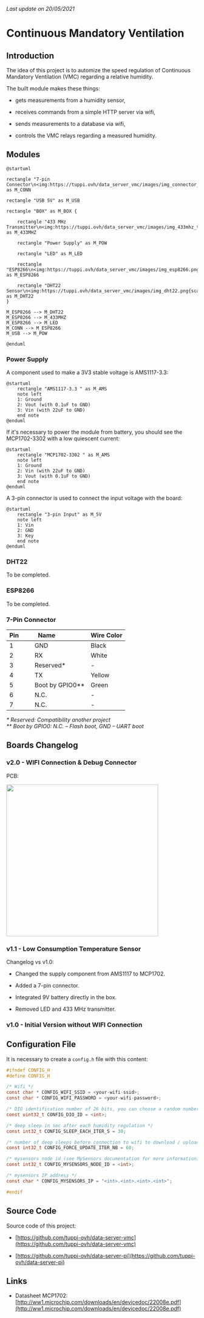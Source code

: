 *Last update on 20/05/2021*

# Continuous Mandatory Ventilation

## Introduction

The idea of this project is to automize the speed regulation of Continuous Mandatory Ventilation (VMC) regarding a relative humidity. 

The built module makes these things:

- gets measurements from a humidity sensor, 

- receives commands from a simple HTTP server via wifi, 

- sends measurements to a database via wifi,

- controls the VMC relays regarding a measured humidity.


## Modules

```plantuml
@startuml

rectangle "7-pin Connector\n<img:https://tuppi.ovh/data_server_vmc/images/img_connector_7p.png{scale=0.5}>" as M_CONN

rectangle "USB 5V" as M_USB

rectangle "BOX" as M_BOX {

    rectangle "433 MHz Transmitter\n<img:https://tuppi.ovh/data_server_vmc/images/img_433mhz_tx.png{scale=0.5}>" as M_433MHZ

    rectangle "Power Supply" as M_POW

    rectangle "LED" as M_LED

    rectangle "ESP8266\n<img:https://tuppi.ovh/data_server_vmc/images/img_esp8266.png{scale=0.5}>" as M_ESP8266

    rectangle "DHT22 Sensor\n<img:https://tuppi.ovh/data_server_vmc/images/img_dht22.png{scale=0.5}>" as M_DHT22
}

M_ESP8266 --> M_DHT22
M_ESP8266 --> M_433MHZ
M_ESP8266 --> M_LED
M_CONN --> M_ESP8266
M_USB --> M_POW

@enduml
```

### Power Supply

A component used to make a 3V3 stable voltage is AMS1117-3.3:

```plantuml
@startuml
    rectangle "AMS1117-3.3 " as M_AMS
    note left
    1: Ground 
    2: Vout (with 0.1uF to GND)
    3: Vin (with 22uF to GND)
    end note
@enduml
```

If it's necessary to power the module from battery, you should see the MCP1702-3302 with a low quiescent current:

```plantuml
@startuml
    rectangle "MCP1702-3302 " as M_AMS
    note left
    1: Ground 
    2: Vin (with 22uF to GND)
    3: Vout (with 0.1uF to GND)
    end note
@enduml
```

A 3-pin connector is used to connect the input voltage with the board:

```plantuml
@startuml
    rectangle "3-pin Input" as M_5V
    note left
    1: Vin 
    2: GND
    3: Key
    end note
@enduml
```

### DHT22

To be completed.

### ESP8266

To be completed.

### 7-Pin Connector

Pin  &nbsp; &nbsp; &nbsp; | Name  &nbsp; &nbsp; &nbsp; &nbsp; &nbsp; &nbsp; &nbsp; &nbsp; | Wire Color
------|------|------
1 | GND | Black
2 | RX | White
3 | Reserved\* | - 
4 | TX | Yellow
5 | Boot by GPIO0\*\* | Green 
6 | N.C. | -
7 | N.C. | -

*\* Reserved: Compatibility another project*  
*\*\* Boot by GPIO0: N.C. – Flash boot, GND – UART boot*  


## Boards Changelog

### v2.0 - WIFI Connection & Debug Connector

PCB:

<img src="../images/img_pcb_v2.png" width="400"/>

### v1.1 - Low Consumption Temperature Sensor

Changelog vs v1.0:

- Changed the supply component from AMS1117 to MCP1702.

- Added a 7-pin connector. 

- Integrated 9V battery directly in the box.

- Removed LED and 433 MHz transmitter.

### v1.0 - Initial Version without WIFI Connection


## Configuration File

It is necessary to create a `config.h` file with this content:
```c
#ifndef CONFIG_H
#define CONFIG_H

/* Wifi */
const char * CONFIG_WIFI_SSID = <your-wifi-ssid>;           
const char * CONFIG_WIFI_PASSWORD = <your-wifi-password>;  

/* DIO identification number of 26 bits, you can choose a random number */
const uint32_t CONFIG_DIO_ID = <int>;

/* deep sleep in sec after each humidity regulation */ 
const int32_t CONFIG_SLEEP_EACH_ITER_S = 30; 

/* number of deep sleeps before connection to wifi to download / upload information */
const int32_t CONFIG_FORCE_UPDATE_ITER_NB = 60; 

/* mysensors node id (see MySensors documentation for more information) */
const int32_t CONFIG_MYSENSORS_NODE_ID = <int>;

/* mysensors IP address */
const char * CONFIG_MYSENSORS_IP = "<int>.<int>.<int>.<int>";  

#endif
```

## Source Code 

Source code of this project: 

- [https://github.com/tuppi-ovh/data-server-vmc](https://github.com/tuppi-ovh/data-server-vmc)

- [https://github.com/tuppi-ovh/data-server-pi](https://github.com/tuppi-ovh/data-server-pi)


## Links

- Datasheet MCP1702: [http://ww1.microchip.com/downloads/en/devicedoc/22008e.pdf](http://ww1.microchip.com/downloads/en/devicedoc/22008e.pdf)


